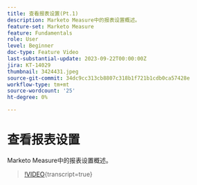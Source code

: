 ```yaml
---
title: 查看报表设置(Pt.1)
description: Marketo Measure中的报表设置概述。
feature-set: Marketo Measure
feature: Fundamentals
role: User
level: Beginner
doc-type: Feature Video
last-substantial-update: 2023-09-22T00:00:00Z
jira: KT-14029
thumbnail: 3424431.jpeg
source-git-commit: 34dc9cc313cb8807c318b1f721b1cdb0ca57428e
workflow-type: tm+mt
source-wordcount: '25'
ht-degree: 0%

---
```



# 查看报表设置

Marketo Measure中的报表设置概述。

>[!VIDEO](https://video.tv.adobe.com/v/3424431/?learn=on){transcript=true}
